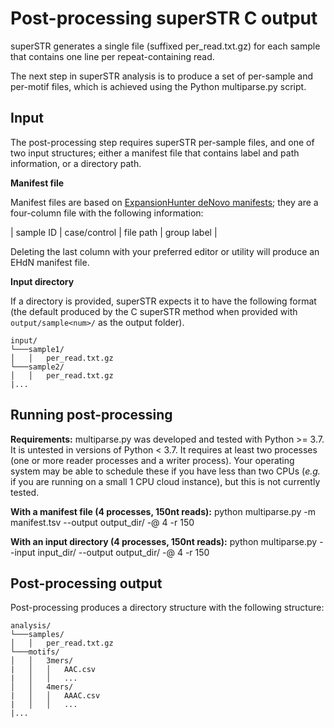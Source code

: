 # Post-processing superSTR C output

superSTR generates a single file (suffixed per_read.txt.gz) for each sample that contains one line per repeat-containing read. 

The next step in superSTR analysis is to produce a set of per-sample and per-motif files, which is achieved using the Python multiparse.py script.


## Input

The post-processing step requires superSTR per-sample files, and one of two input structures; either a manifest file that contains label and path information, or a directory path.

**Manifest file**

Manifest files are based on [ExpansionHunter deNovo manifests](https://github.com/Illumina/ExpansionHunterDenovo/blob/master/documentation/06_Merging_profiles.md); they are a four-column file with the following information:

| sample ID | case/control | file path | group label |

Deleting the last column with your preferred editor or utility will produce an EHdN manifest file.

**Input directory**

If a directory is provided, superSTR expects it to have the following format (the default produced by the C superSTR method when provided with `output/sample<num>/` as the output folder).

```
input/
└───sample1/
│   │   per_read.txt.gz   
└───sample2/
│   │   per_read.txt.gz  
|...
```

## Running post-processing

**Requirements:** multiparse.py was developed and tested with Python >= 3.7. It is untested in versions of Python < 3.7. It requires at least two processes (one or more reader processes and a writer process). Your operating system may be able to schedule these if you have less than two CPUs (*e.g.* if you are running on a small 1 CPU cloud instance), but this is not currently tested.

**With a manifest file (4 processes, 150nt reads):** python multiparse.py -m manifest.tsv --output output_dir/ -@ 4 -r 150

**With an input directory (4 processes, 150nt reads):** python multiparse.py --input input_dir/ --output output_dir/ -@ 4 -r 150

## Post-processing output

Post-processing produces a directory structure with the following structure:

```
analysis/
└───samples/
│   │   per_read.txt.gz   
└───motifs/
│   │   3mers/
|   │   │   AAC.csv
|   │   │   ...
│   │   4mers/
|   │   │   AAAC.csv
|   │   │   ...
|...
```
